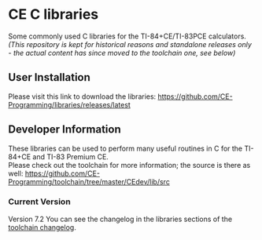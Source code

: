 # CE C libraries
Some commonly used C libraries for the TI-84+CE/TI-83PCE calculators.  
_(This repository is kept for historical reasons and standalone releases only - the actual content has since moved to the toolchain one, see below)_

## User Installation
Please visit this link to download the libraries: https://github.com/CE-Programming/libraries/releases/latest

## Developer Information
These libraries can be used to perform many useful routines in C for the TI-84+CE and TI-83 Premium CE.  
Please check out the toolchain for more information; the source is there as well: https://github.com/CE-Programming/toolchain/tree/master/CEdev/lib/src

### Current Version
Version 7.2
You can see the changelog in the libraries sections of the [toolchain changelog](https://github.com/CE-Programming/toolchain/blob/master/CHANGELOG.md#change-log).
